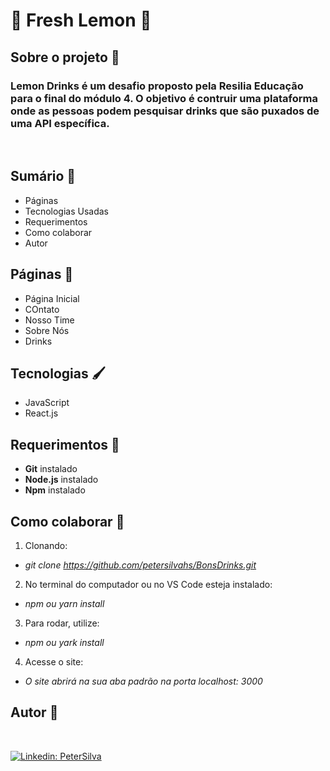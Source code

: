 # 🍋 Fresh Lemon 🍋

## Sobre o projeto 👾
<h3>Lemon Drinks é um desafio proposto pela Resilia Educação para o final do módulo 4. O objetivo é contruir uma plataforma onde as pessoas podem pesquisar drinks que são puxados de uma API específica.</h3>
<br>

## Sumário 📖
- Páginas<br>
- Tecnologias Usadas
- Requerimentos 
- Como colaborar
- Autor

## Páginas 📄
- Página Inicial
- COntato
- Nosso Time
- Sobre Nós
- Drinks

## Tecnologias 🖌
- JavaScript
- React.js

## Requerimentos 📌
- **Git** instalado 
- **Node.js** instalado
- **Npm** instalado 

## Como colaborar 🔐
1. Clonando:
-  *git clone https://github.com/petersilvahs/BonsDrinks.git*
2. No terminal do computador ou no VS Code esteja instalado: 
- *npm ou yarn install*
3. Para rodar, utilize:
- *npm ou yark install*
4. Acesse o site:
- *O site abrirá na sua aba padrão na porta localhost: 3000*

## Autor 🧸
<br>

[![Linkedin: PeterSilva](https://img.shields.io/badge/-Linkedin-blue?style=flat-square&logo=Linkedin&logoColor=white&link=https://www.linkedin.com/in/peter-silva-14bb371a2/)](https://www.linkedin.com/in/peter-silva-14bb371a2/)

